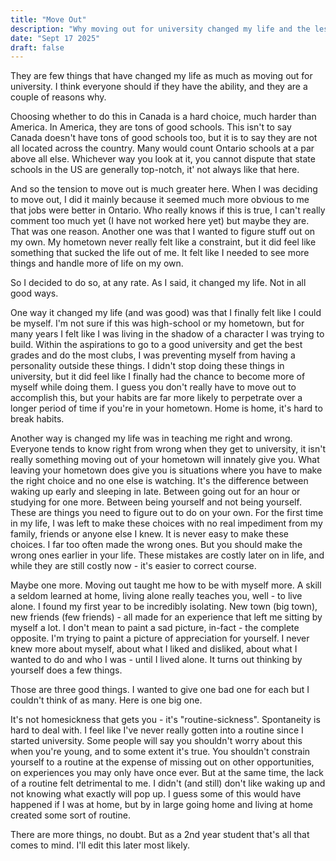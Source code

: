 ```yaml
---
title: "Move Out"
description: "Why moving out for university changed my life and the lessons I learned from living independently"
date: "Sept 17 2025"
draft: false
---
```


They are few things that have changed my life as much as moving out for university. I think everyone should if they have the ability, and they are a couple of reasons why. 

Choosing whether to do this in Canada is a hard choice, much harder than America. In America, they are tons of good schools. This isn't to say Canada doesn't have tons of good schools too, but it is to say they are not all located across the country. Many would count Ontario schools at a par above all else. Whichever way you look at it, you cannot dispute that state schools in the US are generally top-notch, it' not always like that here. 

And so the tension to move out is much greater here. When I was deciding to move out, I did it mainly because it seemed much more obvious to me that jobs were better in Ontario. Who really knows if this is true, I can't really comment too much yet (I have not worked here yet) but maybe they are. That was one reason. Another one was that I wanted to figure stuff out on my own. My hometown never really felt like a constraint, but it did feel like something that sucked the life out of me. It felt like I needed to see more things and handle more of life on my own. 

So I decided to do so, at any rate. As I said, it changed my life. Not in all good ways. 

One way it changed my life (and was good) was that I finally felt like I could be myself. I'm not sure if this was high-school or my hometown, but for many years I felt like I was living in the shadow of a character I was trying to build. Within the aspirations to go to a good university and get the best grades and do the most clubs, I was preventing myself from having a personality outside these things. I didn't stop doing these things in university, but it did feel like I finally had the chance to become more of myself while doing them. I guess you don't really have to move out to accomplish this, but your habits are far more likely to perpetrate over a longer period of time if you're in your hometown. Home is home, it's hard to break habits.

Another way is changed my life was in teaching me right and wrong. Everyone tends to know right from wrong when they get to university, it isn't really something moving out of your hometown will innately give you. What leaving your hometown does give you is situations where you have to make the right choice and no one else is watching. It's the difference between waking up early and sleeping in late. Between going out for an hour or studying for one more. Between being yourself and not being yourself. These are things you need to figure out to do on your own. For the first time in my life, I was left to make these choices with no real impediment from my family, friends or anyone else I knew. It is never easy to make these choices. I far too often made the wrong ones. But you should make the wrong ones earlier in your life. These mistakes are costly later on in life, and while they are still costly now - it's easier to correct course. 

Maybe one more. Moving out taught me how to be with myself more. A skill a seldom learned at home, living alone really teaches you, well - to live alone. I found my first year to be incredibly isolating. New town (big town), new friends (few friends) - all made for an experience that left me sitting by myself a lot. I don't mean to paint a sad picture, in-fact - the complete opposite. I'm trying to paint a picture of appreciation for yourself. I never knew more about myself, about what I liked and disliked, about what I wanted to do and who I was - until I lived alone. It turns out thinking by yourself does a few things. 

Those are three good things. I wanted to give one bad one for each but I couldn't think of as many. Here is one big one. 

It's not homesickness that gets you - it's "routine-sickness". Spontaneity is hard to deal with. I feel like I've never really gotten into a routine since I started university. Some people will say you shouldn't worry about this when you're young, and to some extent it's true. You shouldn't constrain yourself to a routine at the expense of missing out on other opportunities, on experiences you may only have once ever. But at the same time, the lack of a routine felt detrimental to me. I didn't (and still) don't like waking up and not knowing what exactly will pop up. I guess some of this would have happened if I was at home, but by in large going home and living at home created some sort of routine.

There are more things, no doubt. But as a 2nd year student that's all that comes to mind. I'll edit this later most likely.
